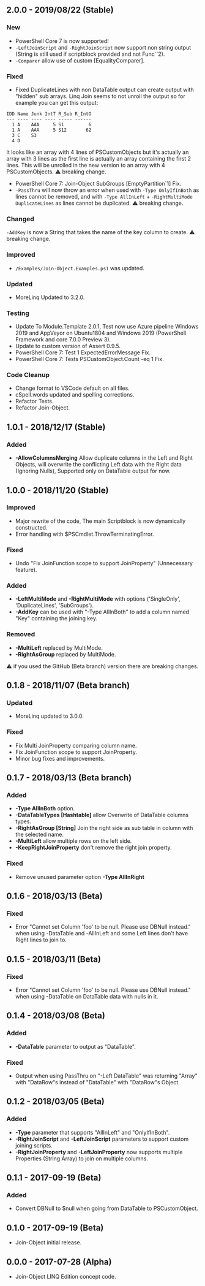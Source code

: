 ## 2.0.0 - 2019/08/22 (Stable)
### New
* PowerShell Core 7 is now supported!
* `-LeftJoinScript` and `-RightJoinScript` now support non string output (String is still used if scriptblock provided and not Func``2).
* `-Comparer` allow use of custom [EqualityComparer].
### Fixed
* Fixed DuplicateLines with non DataTable output can create output with "hidden" sub arrays. Linq Join seems to not unroll the output so for example you can get this output:
```
IDD Name Junk IntT R_Sub R_IntO
--- ---- ---- ---- ----- ------
  1 A    AAA     5 S1         6
  1 A    AAA     5 S12       62
  3 C    S3
  4 D
```
It looks like an array with 4 lines of PSCustomObjects but it's actually an array with 3 lines as the first line is actually an array containing the first 2 lines. This will be unrolled in the new version to an array with 4 PSCustomObjects. :warning: breaking change.
* PowerShell Core 7: Join-Object SubGroups [EmptyPartition`1] Fix.
* `-PassThru` will now throw an error when used with `-Type OnlyIfInBoth` as lines cannot be removed, and with `-Type AllInLeft` + `-RightMultiMode DuplicateLines` as lines cannot be duplicated. :warning: breaking change.
### Changed
`-AddKey` is now a String that takes the name of the key column to create. :warning: breaking change.
### Improved
* `/Examples/Join-Object.Examples.ps1` was updated.
### Updated
* MoreLinq Updated to 3.2.0.
### Testing
* Update To Module.Template 2.0.1, Test now use Azure pipeline Windows 2019 and AppVeyor on Ubuntu1804 and Windows 2019 (PowerShell Framework and core 7.0.0 Preview 3).
* Update to custom version of Assert 0.9.5.
* PowerShell Core 7: Test 1 ExpectedErrorMessage Fix.
* PowerShell Core 7: Tests PSCustomObject.Count -eq 1 Fix.
### Code Cleanup
* Change format to VSCode default on all files.
* cSpell.words updated and spelling corrections.
* Refactor Tests.
* Refactor Join-Object.

## 1.0.1 - 2018/12/17 (Stable)
### Added
* **-AllowColumnsMerging** Allow duplicate columns in the Left and Right Objects, will overwrite the conflicting Left data with the Right data (Ignoring Nulls), Supported only on DataTable output for now.

## 1.0.0 - 2018/11/20 (Stable)
### Improved
* Major rewrite of the code, The main Scriptblock is now dynamically constructed.
* Error handling with $PSCmdlet.ThrowTerminatingError.
### Fixed
* Undo "Fix JoinFunction scope to support JoinProperty" (Unnecessary feature).
### Added
* **-LeftMultiMode** and **-RightMultiMode** with options ('SingleOnly', 'DuplicateLines', 'SubGroups').
* **-AddKey** can be used with "-Type AllInBoth" to add a column named "Key" containing the joining key.
### Removed
* **-MultiLeft** replaced by MultiMode.
* **-RightAsGroup** replaced by MultiMode.

:warning: if you used the GitHub (Beta branch) version there are breaking changes.

## 0.1.8 - 2018/11/07 (Beta branch)
### Updated
* MoreLinq updated to 3.0.0.
### Fixed
* Fix Multi JoinProperty comparing column name.
* Fix JoinFunction scope to support JoinProperty.
* Minor bug fixes and improvements.

## 0.1.7 - 2018/03/13 (Beta branch)
### Added
* **-Type AllInBoth** option.
* **-DataTableTypes [Hashtable]** allow Overwrite of DataTable columns types.
* **-RightAsGroup [String]** Join the right side as sub table in column with the selected name.
* **-MultiLeft** allow multiple rows on the left side.
* **-KeepRightJoinProperty** don't remove the right join property.
### Fixed
* Remove unused parameter option **-Type AllInRight**

## 0.1.6 - 2018/03/13 (Beta)
### Fixed
* Error "Cannot set Column 'foo' to be null. Please use DBNull instead." when using -DataTable and -AllInLeft and some Left lines don't have Right lines to join to.

## 0.1.5 - 2018/03/11 (Beta)
### Fixed
* Error "Cannot set Column 'foo' to be null. Please use DBNull instead." when using -DataTable on DataTable data with nulls in it.

## 0.1.4 - 2018/03/08 (Beta)
### Added
* **-DataTable** parameter to output as "DataTable".
### Fixed
* Output when using PassThru on "-Left DataTable" was returning "Array" with "DataRow"s instead of "DataTable" with "DataRow"s Object.

## 0.1.2 - 2018/03/05 (Beta)
### Added
* **-Type** parameter that supports "AllInLeft" and "OnlyIfInBoth".
* **-RightJoinScript** and **-LeftJoinScript** parameters to support custom joining scripts.
* **-RightJoinProperty** and **-LeftJoinProperty** now supports multiple Properties (String Array) to join on multiple columns.

## 0.1.1 - 2017-09-19 (Beta)
### Added
* Convert DBNull to $null when going from DataTable to PSCustomObject.

## 0.1.0 - 2017-09-19 (Beta)
* Join-Object initial release.

## 0.0.0 - 2017-07-28 (Alpha)
* Join-Object LINQ Edition concept code.